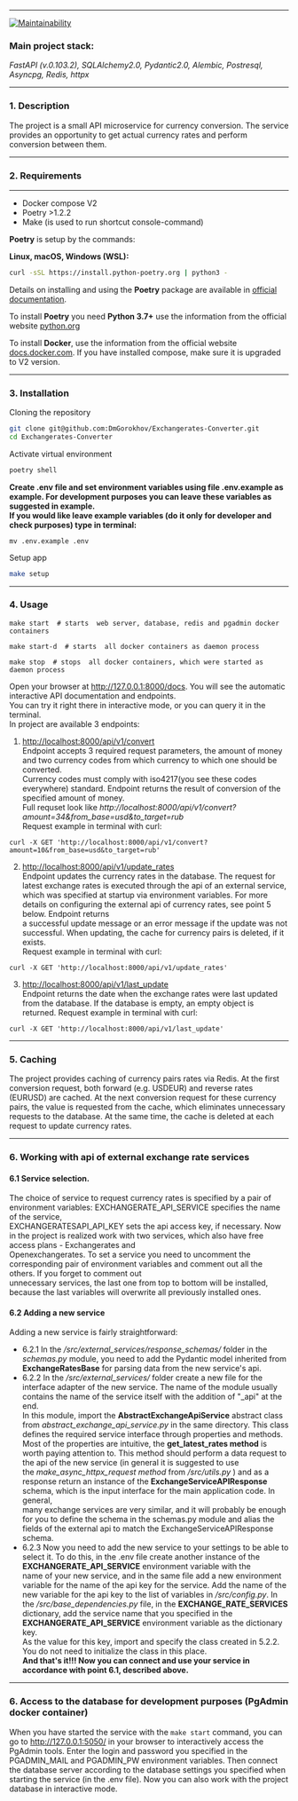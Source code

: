 
___
[![Maintainability](https://api.codeclimate.com/v1/badges/8ef4277f4b10d1603ffe/maintainability)](https://codeclimate.com/github/DmGorokhov/Exchangerates-Converter/maintainability)
### Main project stack:
*FastAPI (v.0.103.2), SQLAlchemy2.0, Pydantic2.0, Alembic, Postresql, Asyncpg, Redis, httpx*

___
### 1. Description
The project is a small API microservice for currency conversion. The service provides an opportunity to get actual currency rates and perform conversion between them.
___
### 2. Requirements
___
* Docker compose V2
* Poetry >1.2.2
* Make (is used to run shortcut console-command)

**Poetry** is setup by the commands:

**Linux, macOS, Windows (WSL):**

```bash
curl -sSL https://install.python-poetry.org | python3 -
```

Details on installing and using the **Poetry** package are available in [official documentation](https://python-poetry.org/docs/).

To install **Poetry** you need **Python 3.7+** use the information from the official website [python.org](https://www.python.org/downloads/)

To install **Docker**, use the information from the official website [docs.docker.com](https://docs.docker.com/engine/install/).
If you have installed compose, make sure it is upgraded to V2 version.

---

### 3. Installation

Cloning the repository

```bash
git clone git@github.com:DmGorokhov/Exchangerates-Converter.git
cd Exchangerates-Converter
```

Activate virtual environment

```bash
poetry shell
```
**Create .env file and set environment variables using file .env.example as example.
For development purposes you can leave these variables as suggested in example.  
If you would like leave example variables (do it only for developer and check purposes) type in terminal:**
```commandline
mv .env.example .env
```

Setup app
```bash
make setup
```
___
### 4. Usage

```
make start  # starts  web server, database, redis and pgadmin docker containers
```
```
make start-d  # starts  all docker containers as daemon process
```
```
make stop  # stops  all docker containers, which were started as daemon process
```

Open your browser at http://127.0.0.1:8000/docs.
You will see the automatic interactive API documentation and endpoints.  
You can try it right there in interactive mode, or you can query it in the terminal.  
In project are available 3 endpoints:
1. [http://localhost:8000/api/v1/convert]()  
Endpoint accepts 3 required request parameters, 
the amount of money and two currency codes from which currency to which one should be converted.  
Currency codes must comply with iso4217(you see these codes everywhere) standard.
Endpoint returns the result of conversion
of the specified amount of money.  
Full requset look like *http://localhost:8000/api/v1/convert?amount=34&from_base=usd&to_target=rub*  
Request example in terminal with curl:  
```
curl -X GET 'http://localhost:8000/api/v1/convert?amount=10&from_base=usd&to_target=rub'
```

2. [http://localhost:8000/api/v1/update_rates]()  
Endpoint updates the currency rates in the database. 
The request for latest exchange rates is executed through the api of an external service,  
which was specified at startup via environment variables. For more details on configuring 
the external api of currency rates, see point 5 below. Endpoint returns  
a successful update message or an error message if the update was not successful. When updating, the cache for 
currency pairs is deleted, if it exists.  
Request example in terminal with curl:  
```
curl -X GET 'http://localhost:8000/api/v1/update_rates'
```
3. [http://localhost:8000/api/v1/last_update]()  
Endpoint returns the date when the exchange rates were last updated from the database. 
If the database is empty, an empty object is returned.
Request example in terminal with curl:  
```
curl -X GET 'http://localhost:8000/api/v1/last_update'
```
___
### 5. Caching
The project provides caching of currency pairs rates via Redis. At the first conversion request, both forward (e.g. USDEUR) and reverse rates (EURUSD) are cached.
At the next conversion request for these currency pairs, the value is requested from the cache, which eliminates unnecessary requests to the database. At the same time,
the cache is deleted at each request to update currency rates.
___
### 6. Working with api of external exchange rate services
#### 6.1 Service selection.
The choice of service to request currency rates is specified by a pair of environment variables:
EXCHANGERATE_API_SERVICE specifies the name of the service,  
EXCHANGERATESAPI_API_KEY sets the api access key, if necessary.
Now in the project is realized work with two services, which also have free access plans - Exchangerates and  
Openexchangerates. To set a service you need to uncomment the corresponding pair of environment variables and
comment out all the others. If you forget to comment out  
unnecessary services, the last one from top to bottom will be installed, because the last variables will 
overwrite all previously installed ones.

#### 6.2 Adding a new service
Adding a new service is fairly straightforward:
-  6.2.1 In the */src/external_services/response_schemas/* folder in the *schemas.py* module, you need to 
add the Pydantic model inherited from **ExchangeRatesBase** for parsing data from the new service's api. 
- 6.2.2  In the */src/external_services/* folder create a new file for the interface adapter of the new service.
The name of the module usually contains the name of the service itself with the addition of "_api" at the end.  
In this module, import the **AbstractExchangeApiService** abstract class from *abstract_exchange_api_service.py* in
the same directory. This class defines the required service interface through properties and methods.  
Most of the properties are intuitive, the **get_latest_rates method** is worth paying attention to.
This method should perform a data request to the api of the new service 
(in general it is suggested to use  
the *make_async_httpx_request method* from */src/utils.py* ) and as
a response return an instance of the **ExchangeServiceAPIResponse** schema, which is the input interface for the 
main application code. In general,  
many exchange services are very similar, and it will probably be enough
for you to define the schema in the schemas.py module and alias the fields of the external api to match the 
ExchangeServiceAPIResponse schema.
- 6.2.3 Now you need to add the new service to your settings to be able to select it.
To do this, in the .env file create another instance of the **EXCHANGERATE_API_SERVICE** environment 
variable with the  
name of your new service, and in the same file add a new environment variable for
the name of the api key for the service. Add the name of the new variable for the api key to the list 
of variables in */src/config.py*.  In the */src/base_dependencies.py* file, in the **EXCHANGE_RATE_SERVICES** 
dictionary, add the service name that you specified in the **EXCHANGERATE_API_SERVICE** environment variable
as the dictionary key.  
As the value for this key, import and specify the class created in 5.2.2. 
You do not need to initialize the class in this place.  
**And that's it!!! Now you can connect and use your service in accordance with point 6.1, described above.**

___
### 6. Access to the database for development purposes (PgAdmin docker container)
When you have started the service with the ```make start``` command, you can 
go to http://127.0.0.1:5050/ in your browser to interactively access the PgAdmin tools. 
Enter the login and password you specified in the PGADMIN_MAIL and PGADMIN_PW environment variables. 
Then connect the database server according to the database settings you specified when starting
the service (in the .env file). Now you can also work with the project database in interactive mode.
